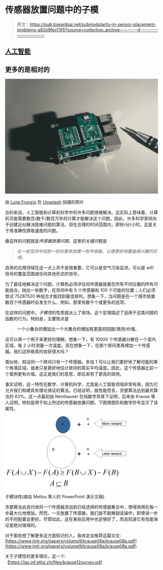 # 传感器放置问题中的子模

> 原文：<https://pub.towardsai.net/submodularity-in-sensor-placement-problems-a82e9fecf3f5?source=collection_archive---------4----------------------->

## [人工智能](https://towardsai.net/p/category/artificial-intelligence)

## 更多的是相对的

![](img/cbe71ee507333d4dc9bc88171a7aaca0.png)

由 [Luigi Frunzio](https://unsplash.com/@giggiux?utm_source=unsplash&utm_medium=referral&utm_content=creditCopyText) 在 [Unsplash](https://unsplash.com/s/photos/sensor?utm_source=unsplash&utm_medium=referral&utm_content=creditCopyText) 拍摄的照片

总的来说，人工智能和计算机科学中的许多问题很难解决。这实际上意味着，计算机可能需要数百/数千/数百万年的计算才能解决这个问题。因此，许多科学家倾向于创建近似解决困难问题的算法，但在合理的时间范围内，即秒/分/小时。这是关于用准确性换取速度的问题。

像这样的问题就是*传感器放置问题*。这里的关键问题是

> *在一些空间中找到一些位置来放置一些传感器，以便更好地覆盖感兴趣的区域*。

具体的应用领域在这一点上并不是很重要。它可以是空气污染监测，可以是 wifi 信号的覆盖范围或任何其他形式的信号。

为了最佳地解决这个问题，计算机必须评估将传感器放置在所有不同位置的所有可能组合。抛出一些数字，在空间中有 5 个传感器和 100 个可能的位置；人们必须尝试 75287520 种组合才能找到最佳排列。想象一下，当问题是在一个城市放置数百个传感器时会发生什么，例如，那里有数千个或更多的选项。

在这样的问题中，*子模性*的性质就派上了用场。这个定理描述了适用于这类问题的函数的行为。特别是，主要观点是

> **一个小集合的增加比一个大集合的增加有更高的回报/效用/价值**。

这可以用一个例子来更好的理解。想象一下，有 10000 个传感器分散在一个室内区域，每 2 小时测量一次温度。现在想象一下，在那个房间里再增加一个传感器。我们这样做真的收获很大吗？

类似地，假设同一个房间只有一个传感器。多加 1 可以让我们更好地了解可能的某个角落区域，或者只是更好地估计房间的真实平均温度。因此，这个传感器比前一个案例更有价值。这正是我们的意思，即后来有了更高的效用。

事实证明，这一特性在数学、计算机科学，尤其是人工智能领域非常有用，因为它允许我们构建具有理论保证的算法。已经证明，就性能而言，贪婪算法达到最优算法的 63%。这一点最初由 Nemhauser 在纯数学背景下证明，后来由 Krause 等人证明。特别是用于如上所述的传感器放置问题。下图用图形和数学符号显示了该属性。

![](img/9a5521910f995fcce53cf8e0194bb9ee.png)

子模块性(摘自 Meliou 等人的 PowerPoint 演示文稿)

贪婪算法会迭代地将一个传感器添加到已经选择的传感器集合中，使得效用在每一步最大化地增加。然而，一旦放置了传感器，我们就不能撤销该操作，即使进一步的不同配置会更好。尽管如此，这在某些应用中也足够好了，而且知道它有性能保证是绝对值得的。

对于那些想了解更多这方面知识的人，我肯定会推荐这篇论文:[https://www.jmlr.org/papers/volume9/krause08a/krause08a.pdf](https://www.jmlr.org/papers/volume9/krause08a/krause08a.pdf)

关于子模性的更多理论，这一个:【https://las.inf.ethz.ch/files/krause12survey.pdf